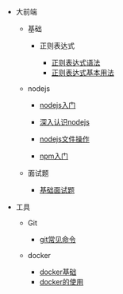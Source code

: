 * 大前端

	* 基础

		* 正则表达式

			- [正则表达式语法](知识笔记/大前端/基础/正则表达式/正则表达式语法.md)
			- [正则表达式基本用法](知识笔记/大前端/基础/正则表达式/正则表达式基本用法.md)

	* nodejs

		* [nodejs入门](知识笔记/大前端/nodejs/nodejs开发/nodejs入门.md)
		* [深入认识nodejs](知识笔记/大前端/nodejs/nodejs开发/深入认识nodejs.md)
		* [nodejs文件操作](知识笔记/大前端/nodejs/nodejs开发/nodejs文件操作.md)
		
		* [npm入门](知识笔记/大前端/nodejs/npm入门.md)

	* 面试题

		* [基础面试题](知识笔记/大前端/面试题/基础面试题/基础面试题.md)
	
* 工具

	* Git

		* [git常见命令](知识笔记/工具/版本控制/Git/常用git命令.md)

	* docker

		* [docker基础](知识笔记/工具/虚拟机/docker/docker基础.md)
		* [docker的使用](知识笔记/工具/虚拟机/docker/docker的使用.md)
